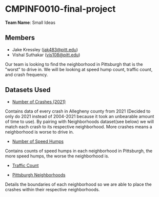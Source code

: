 # CMPINF0010-final-project
**Team Name**: Small Ideas
## Members

- Jake Kressley (jak483@pitt.edu)
- Vishal Suthakar (vis108@pitt.edu)

Our team is looking to find the neighborhood in Pittsburgh that is the "worst" to drive in. We will be looking at speed hump count, traffic count, and crash frequency. 

## Datasets Used

- [Number of Crashes (2021)](https://data.wprdc.org/dataset/allegheny-county-crash-data)

Contains data of every crash in Allegheny county from 2021 (Decided to only do 2021 instead of 2004-2021 because it took an unbearable amount of time to use). By pairing with Neighborhoods dataset(see below) we will match each crash to its respective neighborhood. More crashes means a neighborhood is worse to drive in.

- [Number of Speed Humps](https://data.wprdc.org/dataset/city-of-pittsburgh-speed-humps/resource/37b2ac41-ae8e-4de1-8405-157e05dc3640)

Contains counts of speed humps in each neighborhood in Pittsburgh, the more speed humps, the worse the neighborhood is.  

- [Traffic Count](https://data.wprdc.org/datastore/dump/6dfd4f8f-cbf5-4917-a5eb-fd07f4403167)

- [Pittsburgh Neighborhoods](https://data.wprdc.org/dataset/neighborhoods2)

Details the boundaries of each neighborhood so we are able to place the crashes within their respective neighborhoods. 
